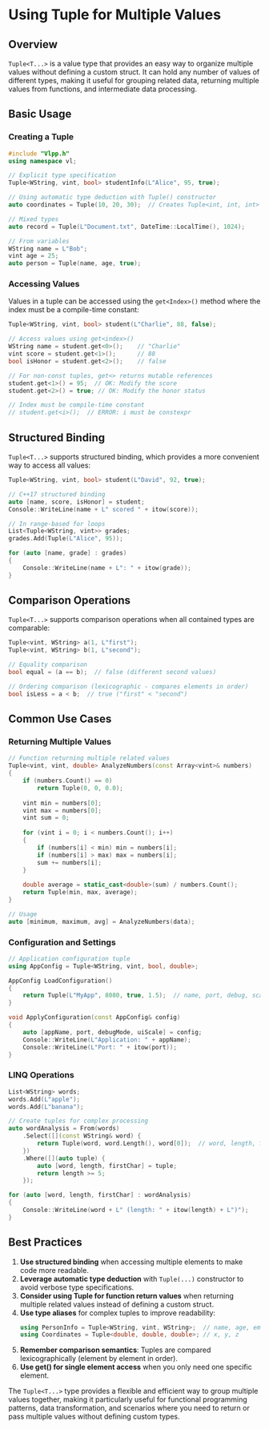# Using Tuple for Multiple Values

## Overview

`Tuple<T...>` is a value type that provides an easy way to organize multiple values without defining a custom struct. It can hold any number of values of different types, making it useful for grouping related data, returning multiple values from functions, and intermediate data processing.

## Basic Usage

### Creating a Tuple
```cpp
#include "Vlpp.h"
using namespace vl;

// Explicit type specification
Tuple<WString, vint, bool> studentInfo(L"Alice", 95, true);

// Using automatic type deduction with Tuple() constructor
auto coordinates = Tuple(10, 20, 30);  // Creates Tuple<int, int, int>

// Mixed types
auto record = Tuple(L"Document.txt", DateTime::LocalTime(), 1024);

// From variables
WString name = L"Bob";
vint age = 25;
auto person = Tuple(name, age, true);
```

### Accessing Values
Values in a tuple can be accessed using the `get<Index>()` method where the index must be a compile-time constant:

```cpp
Tuple<WString, vint, bool> student(L"Charlie", 88, false);

// Access values using get<index>()
WString name = student.get<0>();    // "Charlie"
vint score = student.get<1>();      // 88
bool isHonor = student.get<2>();    // false

// For non-const tuples, get<> returns mutable references
student.get<1>() = 95;  // OK: Modify the score
student.get<2>() = true; // OK: Modify the honor status

// Index must be compile-time constant
// student.get<i>();  // ERROR: i must be constexpr
```

## Structured Binding
`Tuple<T...>` supports structured binding, which provides a more convenient way to access all values:

```cpp
Tuple<WString, vint, bool> student(L"David", 92, true);

// C++17 structured binding
auto [name, score, isHonor] = student;
Console::WriteLine(name + L" scored " + itow(score));

// In range-based for loops
List<Tuple<WString, vint>> grades;
grades.Add(Tuple(L"Alice", 95));

for (auto [name, grade] : grades)
{
    Console::WriteLine(name + L": " + itow(grade));
}
```

## Comparison Operations
`Tuple<T...>` supports comparison operations when all contained types are comparable:

```cpp
Tuple<vint, WString> a(1, L"first");
Tuple<vint, WString> b(1, L"second");

// Equality comparison
bool equal = (a == b);  // false (different second values)

// Ordering comparison (lexicographic - compares elements in order)
bool isLess = a < b;  // true ("first" < "second")
```

## Common Use Cases

### Returning Multiple Values
```cpp
// Function returning multiple related values
Tuple<vint, vint, double> AnalyzeNumbers(const Array<vint>& numbers)
{
    if (numbers.Count() == 0)
        return Tuple(0, 0, 0.0);
    
    vint min = numbers[0];
    vint max = numbers[0];
    vint sum = 0;
    
    for (vint i = 0; i < numbers.Count(); i++)
    {
        if (numbers[i] < min) min = numbers[i];
        if (numbers[i] > max) max = numbers[i];
        sum += numbers[i];
    }
    
    double average = static_cast<double>(sum) / numbers.Count();
    return Tuple(min, max, average);
}

// Usage
auto [minimum, maximum, avg] = AnalyzeNumbers(data);
```

### Configuration and Settings
```cpp
// Application configuration tuple
using AppConfig = Tuple<WString, vint, bool, double>;

AppConfig LoadConfiguration()
{
    return Tuple(L"MyApp", 8080, true, 1.5);  // name, port, debug, scale
}

void ApplyConfiguration(const AppConfig& config)
{
    auto [appName, port, debugMode, uiScale] = config;
    Console::WriteLine(L"Application: " + appName);
    Console::WriteLine(L"Port: " + itow(port));
}
```

### LINQ Operations
```cpp
List<WString> words;
words.Add(L"apple");
words.Add(L"banana");

// Create tuples for complex processing
auto wordAnalysis = From(words)
    .Select([](const WString& word) {
        return Tuple(word, word.Length(), word[0]);  // word, length, first char
    })
    .Where([](auto tuple) { 
        auto [word, length, firstChar] = tuple;
        return length >= 5;
    });

for (auto [word, length, firstChar] : wordAnalysis)
{
    Console::WriteLine(word + L" (length: " + itow(length) + L")");
}
```

## Best Practices

1. **Use structured binding** when accessing multiple elements to make code more readable.
2. **Leverage automatic type deduction** with `Tuple(...)` constructor to avoid verbose type specifications.
3. **Consider using Tuple for function return values** when returning multiple related values instead of defining a custom struct.
4. **Use type aliases** for complex tuples to improve readability:
   ```cpp
   using PersonInfo = Tuple<WString, vint, WString>;  // name, age, email
   using Coordinates = Tuple<double, double, double>; // x, y, z
   ```
5. **Remember comparison semantics**: Tuples are compared lexicographically (element by element in order).
6. **Use get<Index>() for single element access** when you only need one specific element.

The `Tuple<T...>` type provides a flexible and efficient way to group multiple values together, making it particularly useful for functional programming patterns, data transformation, and scenarios where you need to return or pass multiple values without defining custom types.